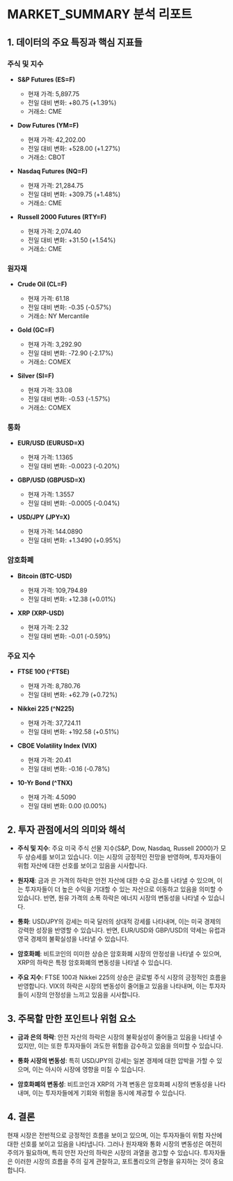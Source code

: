 # MARKET_SUMMARY 분석 리포트

## 1. 데이터의 주요 특징과 핵심 지표들

### 주식 및 지수
- **S&P Futures (ES=F)**
  - 현재 가격: 5,897.75
  - 전일 대비 변화: +80.75 (+1.39%)
  - 거래소: CME

- **Dow Futures (YM=F)**
  - 현재 가격: 42,202.00
  - 전일 대비 변화: +528.00 (+1.27%)
  - 거래소: CBOT

- **Nasdaq Futures (NQ=F)**
  - 현재 가격: 21,284.75
  - 전일 대비 변화: +309.75 (+1.48%)
  - 거래소: CME

- **Russell 2000 Futures (RTY=F)**
  - 현재 가격: 2,074.40
  - 전일 대비 변화: +31.50 (+1.54%)
  - 거래소: CME

### 원자재
- **Crude Oil (CL=F)**
  - 현재 가격: 61.18
  - 전일 대비 변화: -0.35 (-0.57%)
  - 거래소: NY Mercantile

- **Gold (GC=F)**
  - 현재 가격: 3,292.90
  - 전일 대비 변화: -72.90 (-2.17%)
  - 거래소: COMEX

- **Silver (SI=F)**
  - 현재 가격: 33.08
  - 전일 대비 변화: -0.53 (-1.57%)
  - 거래소: COMEX

### 통화
- **EUR/USD (EURUSD=X)**
  - 현재 가격: 1.1365
  - 전일 대비 변화: -0.0023 (-0.20%)

- **GBP/USD (GBPUSD=X)**
  - 현재 가격: 1.3557
  - 전일 대비 변화: -0.0005 (-0.04%)

- **USD/JPY (JPY=X)**
  - 현재 가격: 144.0890
  - 전일 대비 변화: +1.3490 (+0.95%)

### 암호화폐
- **Bitcoin (BTC-USD)**
  - 현재 가격: 109,794.89
  - 전일 대비 변화: +12.38 (+0.01%)

- **XRP (XRP-USD)**
  - 현재 가격: 2.32
  - 전일 대비 변화: -0.01 (-0.59%)

### 주요 지수
- **FTSE 100 (^FTSE)**
  - 현재 가격: 8,780.76
  - 전일 대비 변화: +62.79 (+0.72%)

- **Nikkei 225 (^N225)**
  - 현재 가격: 37,724.11
  - 전일 대비 변화: +192.58 (+0.51%)

- **CBOE Volatility Index (VIX)**
  - 현재 가격: 20.41
  - 전일 대비 변화: -0.16 (-0.78%)

- **10-Yr Bond (^TNX)**
  - 현재 가격: 4.5090
  - 전일 대비 변화: 0.00 (0.00%)

## 2. 투자 관점에서의 의미와 해석

- **주식 및 지수**: 주요 미국 주식 선물 지수(S&P, Dow, Nasdaq, Russell 2000)가 모두 상승세를 보이고 있습니다. 이는 시장의 긍정적인 전망을 반영하며, 투자자들이 위험 자산에 대한 선호를 보이고 있음을 시사합니다.

- **원자재**: 금과 은 가격의 하락은 안전 자산에 대한 수요 감소를 나타낼 수 있으며, 이는 투자자들이 더 높은 수익을 기대할 수 있는 자산으로 이동하고 있음을 의미할 수 있습니다. 반면, 원유 가격의 소폭 하락은 에너지 시장의 변동성을 나타낼 수 있습니다.

- **통화**: USD/JPY의 강세는 미국 달러의 상대적 강세를 나타내며, 이는 미국 경제의 강력한 성장을 반영할 수 있습니다. 반면, EUR/USD와 GBP/USD의 약세는 유럽과 영국 경제의 불확실성을 나타낼 수 있습니다.

- **암호화폐**: 비트코인의 미미한 상승은 암호화폐 시장의 안정성을 나타낼 수 있으며, XRP의 하락은 특정 암호화폐의 변동성을 나타낼 수 있습니다.

- **주요 지수**: FTSE 100과 Nikkei 225의 상승은 글로벌 주식 시장의 긍정적인 흐름을 반영합니다. VIX의 하락은 시장의 변동성이 줄어들고 있음을 나타내며, 이는 투자자들이 시장의 안정성을 느끼고 있음을 시사합니다.

## 3. 주목할 만한 포인트나 위험 요소

- **금과 은의 하락**: 안전 자산의 하락은 시장의 불확실성이 줄어들고 있음을 나타낼 수 있지만, 이는 또한 투자자들이 과도한 위험을 감수하고 있음을 의미할 수 있습니다.

- **통화 시장의 변동성**: 특히 USD/JPY의 강세는 일본 경제에 대한 압박을 가할 수 있으며, 이는 아시아 시장에 영향을 미칠 수 있습니다.

- **암호화폐의 변동성**: 비트코인과 XRP의 가격 변동은 암호화폐 시장의 변동성을 나타내며, 이는 투자자들에게 기회와 위험을 동시에 제공할 수 있습니다.

## 4. 결론

현재 시장은 전반적으로 긍정적인 흐름을 보이고 있으며, 이는 투자자들이 위험 자산에 대한 선호를 보이고 있음을 나타냅니다. 그러나 원자재와 통화 시장의 변동성은 여전히 주의가 필요하며, 특히 안전 자산의 하락은 시장의 과열을 경고할 수 있습니다. 투자자들은 이러한 시장의 흐름을 주의 깊게 관찰하고, 포트폴리오의 균형을 유지하는 것이 중요합니다.